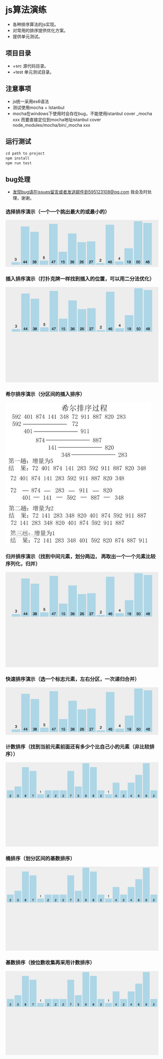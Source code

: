 # js算法演练
* 各种排序算法的js实现。
* 对常用的排序提供优化方案。
* 提供单元测试。
## 项目目录
* +src 源代码目录。
* +test 单元测试目录。
## 注意事项
* js统一采用es6语法
* 测试使用mocha + Istanbul
* mocha在windows下使用时会存在bug，不能使用istanbul cover _mocha xxx 而要直接定位到mocha地址istanbul cover node_modules/mocha/bin/_mocha xxx 

## 运行测试
```
cd path to project
npm install 
npm run test
```

## bug处理
* 发现bug请在issues留言或者发送邮件到595123108@qq.com 我会及时处理，谢谢。

### 选择排序演示（一个一个挑出最大的或最小的）

![图片来源于网络](https://github.com/maoruibin001/algorithm/raw/master/src/images/select.gif)

### 插入排序演示（打扑克牌一样找到插入的位置，可以用二分法优化）

![图片来源于网络](https://github.com/maoruibin001/algorithm/raw/master/src/images/insert.gif)


### 希尔排序演示（分区间的插入排序）

![图片来源于网络](https://github.com/maoruibin001/algorithm/raw/master/src/images/shell.jpg)


### 归并排序演示（找到中间元素，划分两边， 再取出一个一个元素比较序列化，归并）

![图片来源于网络](https://github.com/maoruibin001/algorithm/raw/master/src/images/merge.gif)


### 快速排序演示（选一个标志元素，左右分区，一次递归合并）

![图片来源于网络](https://github.com/maoruibin001/algorithm/raw/master/src/images/quick.gif)

### 计数排序（找到当前元素前面还有多少个比自己小的元素（非比较排序））

![图片来源于网络](https://github.com/maoruibin001/algorithm/raw/master/src/images/count.gif)

### 桶排序（划分区间的基数排序）

![图片来源于网络](https://github.com/maoruibin001/algorithm/raw/master/src/images/count.gif)

### 基数排序（按位数收集再采用计数排序）

![图片来源于网络](https://github.com/maoruibin001/algorithm/raw/master/src/images/count.gif)